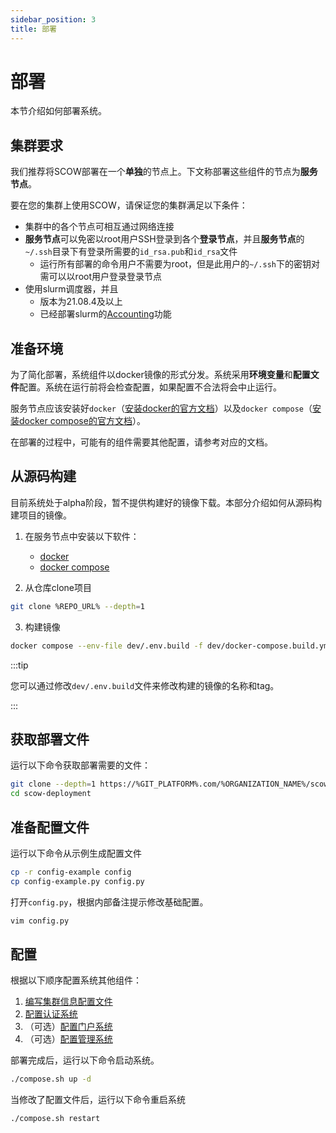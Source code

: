 ```yaml
---
sidebar_position: 3
title: 部署
---
```


# 部署

本节介绍如何部署系统。

## 集群要求

我们推荐将SCOW部署在一个**单独**的节点上。下文称部署这些组件的节点为**服务节点**。

要在您的集群上使用SCOW，请保证您的集群满足以下条件：

- 集群中的各个节点可相互通过网络连接
- **服务节点**可以免密以root用户SSH登录到各个**登录节点**，并且**服务节点**的`~/.ssh`目录下有登录所需要的`id_rsa.pub`和`id_rsa`文件
  - 运行所有部署的命令用户不需要为root，但是此用户的`~/.ssh`下的密钥对需可以以root用户登录登录节点
- 使用slurm调度器，并且
  - 版本为21.08.4及以上
  - 已经部署slurm的[Accounting](https://slurm.schedmd.com/accounting.html#database-configuration)功能

## 准备环境

为了简化部署，系统组件以docker镜像的形式分发。系统采用**环境变量**和**配置文件**配置。系统在运行前将会检查配置，如果配置不合法将会中止运行。

服务节点应该安装好`docker`（[安装docker的官方文档](https://docs.docker.com/engine/install/)）以及`docker compose`（[安装docker compose的官方文档](https://docs.docker.com/compose/install/)）。

在部署的过程中，可能有的组件需要其他配置，请参考对应的文档。

## 从源码构建

目前系统处于alpha阶段，暂不提供构建好的镜像下载。本部分介绍如何从源码构建项目的镜像。

1. 在服务节点中安装以下软件：
   - [docker](https://docs.docker.com/engine/install/)
   - [docker compose](https://docs.docker.com/compose/install/)

2. 从仓库clone项目

```bash
git clone %REPO_URL% --depth=1
```

3. 构建镜像

```bash
docker compose --env-file dev/.env.build -f dev/docker-compose.build.yml build 
```

:::tip

您可以通过修改`dev/.env.build`文件来修改构建的镜像的名称和tag。

:::

## 获取部署文件

运行以下命令获取部署需要的文件：

```bash
git clone --depth=1 https://%GIT_PLATFORM%.com/%ORGANIZATION_NAME%/scow-deployment
cd scow-deployment
```

## 准备配置文件

运行以下命令从示例生成配置文件

```bash
cp -r config-example config
cp config-example.py config.py
```

打开`config.py`，根据内部备注提示修改基础配置。

```bash
vim config.py
```

## 配置

根据以下顺序配置系统其他组件：

1. [编写集群信息配置文件](./clusterConfig.md)
2. [配置认证系统](./auth/index.md)
3. （可选）[配置门户系统](../portal/index.md)
4. （可选）[配置管理系统](../mis/index.md)

部署完成后，运行以下命令启动系统。

```bash
./compose.sh up -d
```

当修改了配置文件后，运行以下命令重启系统

```bash
./compose.sh restart
```
